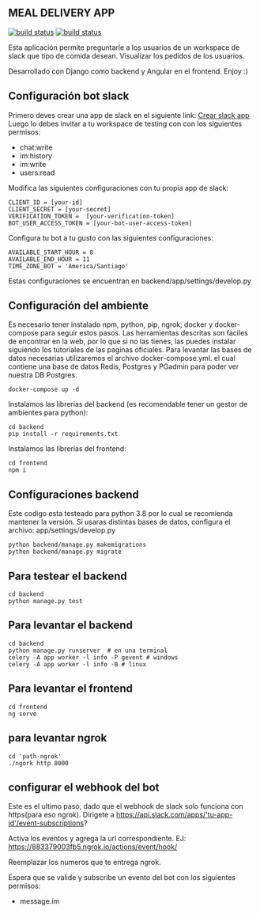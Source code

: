 ## MEAL DELIVERY APP

[![build status](https://github.com/josseed/backend-test-zuniga/workflows/Django-CI/badge.svg)](https://github.com/josseed/backend-test-zuniga/actions) [![build status](https://github.com/josseed/backend-test-zuniga/workflows/Angular-CI/badge.svg)](https://github.com/josseed/backend-test-zuniga/actions)

Esta aplicación permite preguntarle a los usuarios de un workspace de slack que tipo de comida desean.
Visualizar los pedidos de los usuarios.

Desarrollado con Django como backend y Angular en el frontend. Enjoy :)


## Configuración bot slack ##
Primero deves crear una app de slack en el siguiente link: [Crear slack app](https://api.slack.com/apps?new_app=1)
Luego lo debes invitar a tu workspace de testing con con los siguientes permisos:
* chat:write
* im:history
* im:write
* users:read


Modifica las siguientes configuraciones con tu propia app de slack:
```
CLIENT_ID = [your-id]
CLIENT_SECRET = [your-secret]
VERIFICATION_TOKEN =  [your-verification-token]
BOT_USER_ACCESS_TOKEN = [your-bot-user-access-token]
```

Configura tu bot a tu gusto con las siguientes configuraciones:

```
AVAILABLE_START_HOUR = 8
AVAILABLE_END_HOUR = 11
TIME_ZONE_BOT = 'America/Santiago'
```
Estas configuraciones se encuentran en backend/app/settings/develop.py

## Configuración del ambiente ##
Es necesario tener instalado npm, python, pip, ngrok, docker y docker-compose para seguir estos pasos.
Las herramientas descritas son faciles de encontrar en la web, por lo que si no las tienes, las puedes instalar siguiendo los tutoriales de las paginas oficiales.
Para levantar las bases de datos necesarias utilizaremos el archivo docker-compose.yml.
el cual contiene una base de datos Redis, Postgres y PGadmin para poder ver nuestra DB Postgres.
```
docker-compose up -d
```

Instalamos las librerias del backend (es recomendable tener un gestor de ambientes para python):

```
cd backend
pip install -r requirements.txt
```

Instalamos las librerias del frontend:

```
cd frontend
npm i
```


## Configuraciones backend ##
Este codigo esta testeado para python 3.8 por lo cual se recomienda mantener la versión.
Si usaras distintas bases de datos, configura el archivo:
app/settings/develop.py

```
python backend/manage.py makemigrations
python backend/manage.py migrate
```


## Para testear el backend ##
```
cd backend
python manage.py test
```

## Para levantar el backend ##
```
cd backend
python manage.py runserver  # en una terminal
celery -A app worker -l info -P gevent # windows
celery -A app worker -l info -B # linux
```

## Para levantar el frontend ##
```
cd frontend
ng serve
```

## para levantar ngrok ##

```
cd 'path-ngrok'
./ngork http 8000
```

## configurar el webhook del bot ##

Este es el ultimo paso, dado que el webhook de slack solo funciona con https(para eso ngrok).
Dirigete a https://api.slack.com/apps/'tu-app-id'/event-subscriptions?

Activa los eventos y agrega la url correspondiente. 
EJ: https://883379003fb5.ngrok.io/actions/event/hook/

Reemplazar los numeros que te entrega ngrok.

Espera que se valide y subscribe un evento del bot con los siguientes permisos:
* message.im


